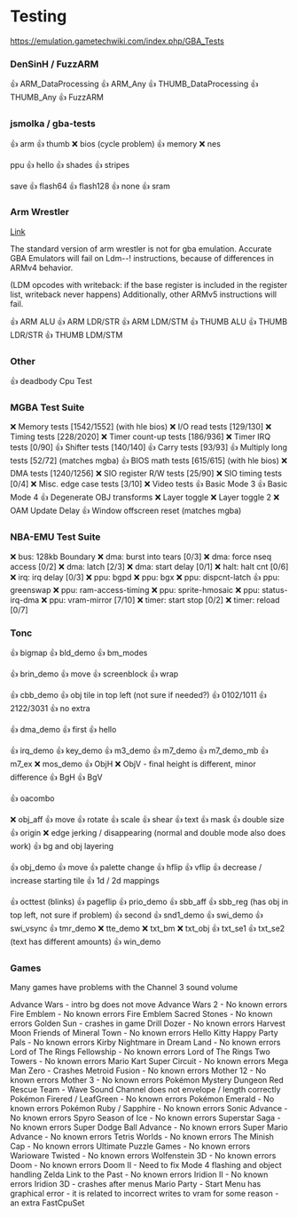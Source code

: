 # Testing

https://emulation.gametechwiki.com/index.php/GBA_Tests

### DenSinH / FuzzARM

👍 ARM_DataProcessing
👍 ARM_Any
👍 THUMB_DataProcessing
👍 THUMB_Any
👍 FuzzARM

### jsmolka / gba-tests

👍 arm
👍 thumb
❌ bios (cycle problem)
👍 memory
❌ nes

   ppu
👍 hello
👍 shades
👍 stripes

   save
👍 flash64
👍 flash128
👍 none
👍 sram

### Arm Wrestler

[Link](https://github.com/destoer/armwrestler-gba-fixed/)

The standard version of arm wrestler is not for gba emulation.
Accurate GBA Emulators will fail on Ldm--! instructions, because of differences
in ARMv4 behavior.

(LDM opcodes with writeback: if the base register is included in the register list, writeback never happens)
Additionally, other ARMv5 instructions will fail.

👍 ARM ALU
👍 ARM LDR/STR
👍 ARM LDM/STM
👍 THUMB ALU
👍 THUMB LDR/STR
👍 THUMB LDM/STM

### Other
 
👍 deadbody Cpu Test

### MGBA Test Suite

❌ Memory tests [1542/1552] (with hle bios)
❌ I/O read tests [129/130]
❌ Timing tests [228/2020]
❌ Timer count-up tests [186/936]
❌ Timer IRQ tests [0/90]
👍 Shifter tests [140/140]
👍 Carry tests [93/93]
👍 Multiply long tests [52/72] (matches mgba)
👍 BIOS math tests [615/615] (with hle bios)
❌ DMA tests [1240/1256]
❌ SIO register R/W tests [25/90]
❌ SIO timing tests [0/4]
❌ Misc. edge case tests [3/10]
❌ Video tests
    👍 Basic Mode 3
    👍 Basic Mode 4
    👍 Degenerate OBJ transforms
    ❌ Layer toggle
    ❌ Layer toggle 2
    ❌ OAM Update Delay
    👍 Window offscreen reset (matches mgba)

### NBA-EMU Test Suite

❌ bus: 128kb Boundary
❌ dma: burst into tears [0/3]
❌ dma: force nseq access [0/2]
❌ dma: latch [2/3]
❌ dma: start delay [0/1]
❌ halt: halt cnt [0/6]
❌ irq: irq delay [0/3]
❌ ppu: bgpd
❌ ppu: bgx
❌ ppu: dispcnt-latch
👍 ppu: greenswap
❌ ppu: ram-access-timing
❌ ppu: sprite-hmosaic
❌ ppu: status-irq-dma
❌ ppu: vram-mirror [7/10]
❌ timer: start stop [0/2]
❌ timer: reload [0/7]

### Tonc

👍 bigmap
👍 bld_demo
👍 bm_modes

👍 brin_demo
   👍 move
   👍 screenblock
   👍 wrap

👍 cbb_demo
    👍 obj tile in top left (not sure if needed?)
    👍 0102/1011
    👍 2122/3031
    👍 no extra

👍 dma_demo
👍 first
👍 hello

👍 irq_demo
👍 key_demo
👍 m3_demo
👍 m7_demo
👍 m7_demo_mb
👍 m7_ex
❌ mos_demo
    👍 ObjH
    ❌ ObjV - final height is different, minor difference
    👍 BgH
    👍 BgV

👍 oacombo

❌ obj_aff
   👍 move
   👍 rotate
   👍 scale
   👍 shear
   👍 text
   👍 mask
   👍 double size
   👍 origin
   ❌ edge jerking / disappearing (normal and double mode also does work)
   👍 bg and obj layering

👍 obj_demo
    👍 move
    👍 palette change
    👍 hflip
    👍 vflip
    👍 decrease / increase starting tile
    👍 1d / 2d mappings

👍 octtest (blinks)
👍 pageflip
👍 prio_demo
👍 sbb_aff
👍 sbb_reg (has obj in top left, not sure if problem)
👍 second
👍 snd1_demo
👍 swi_demo
👍 swi_vsync
👍 tmr_demo
❌ tte_demo
❌ txt_bm
❌ txt_obj
👍 txt_se1
👍 txt_se2 (text has different amounts)
👍 win_demo

### Games

Many games have problems with the Channel 3 sound volume

Advance Wars
    - intro bg does not move
Advance Wars 2
    - No known errors
Fire Emblem
    - No known errors
Fire Emblem Sacred Stones
    - No known errors
Golden Sun
    - crashes in game
Drill Dozer
    - No known errors
Harvest Moon Friends of Mineral Town
    - No known errors
Hello Kitty Happy Party Pals
    - No known errors
Kirby Nightmare in Dream Land
    - No known errors
Lord of The Rings Fellowship
    - No known errors
Lord of The Rings Two Towers
    - No known errors
Mario Kart Super Circuit
    - No known errors
Mega Man Zero
    - Crashes
Metroid Fusion
    - No known errors
Mother 12
    - No known errors
Mother 3
    - No known errors
Pokémon Mystery Dungeon Red Rescue Team
    - Wave Sound Channel does not envelope / length correctly
Pokémon Firered / LeafGreen
    - No known errors
Pokémon Emerald
    - No known errors
Pokémon Ruby / Sapphire
    - No known errors
Sonic Advance
    - No known errors
Spyro Season of Ice
    - No known errors
Superstar Saga
    - No known errors
Super Dodge Ball Advance
    - No known errors
Super Mario Advance
    - No known errors
Tetris Worlds
    - No known errors
The Minish Cap
    - No known errors
Ultimate Puzzle Games
    - No known errors
Warioware Twisted
    - No known errors
Wolfenstein 3D
    - No known errors
Doom
    - No known errors
Doom II
    - Need to fix Mode 4 flashing and object handling
Zelda Link to the Past
    - No known errors
Iridion II
    - No known errors
Iridion 3D
    - crashes after menus
Mario Party
    - Start Menu has graphical error - it is related to incorrect writes
    to vram for some reason - an extra FastCpuSet

